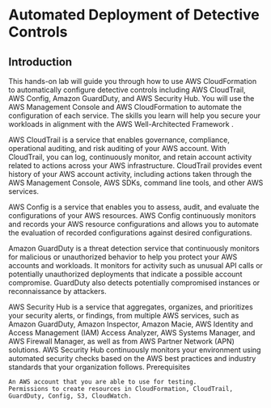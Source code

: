 # Automated Deployment of Detective Controls

## Introduction

This hands-on lab will guide you through how to use AWS CloudFormation to automatically configure detective controls including AWS CloudTrail, AWS Config, Amazon GuardDuty, and AWS Security Hub. You will use the AWS Management Console and AWS CloudFormation to automate the configuration of each service. The skills you learn will help you secure your workloads in alignment with the AWS Well-Architected Framework .

AWS CloudTrail is a service that enables governance, compliance, operational auditing, and risk auditing of your AWS account. With CloudTrail, you can log, continuously monitor, and retain account activity related to actions across your AWS infrastructure. CloudTrail provides event history of your AWS account activity, including actions taken through the AWS Management Console, AWS SDKs, command line tools, and other AWS services.

AWS Config is a service that enables you to assess, audit, and evaluate the configurations of your AWS resources. AWS Config continuously monitors and records your AWS resource configurations and allows you to automate the evaluation of recorded configurations against desired configurations.

Amazon GuardDuty is a threat detection service that continuously monitors for malicious or unauthorized behavior to help you protect your AWS accounts and workloads. It monitors for activity such as unusual API calls or potentially unauthorized deployments that indicate a possible account compromise. GuardDuty also detects potentially compromised instances or reconnaissance by attackers.

AWS Security Hub is a service that aggregates, organizes, and prioritizes your security alerts, or findings, from multiple AWS services, such as Amazon GuardDuty, Amazon Inspector, Amazon Macie, AWS Identity and Access Management (IAM) Access Analyzer, AWS Systems Manager, and AWS Firewall Manager, as well as from AWS Partner Network (APN) solutions. AWS Security Hub continuously monitors your environment using automated security checks based on the AWS best practices and industry standards that your organization follows.
Prerequisites

    An AWS account that you are able to use for testing.
    Permissions to create resources in CloudFormation, CloudTrail, GuardDuty, Config, S3, CloudWatch.
